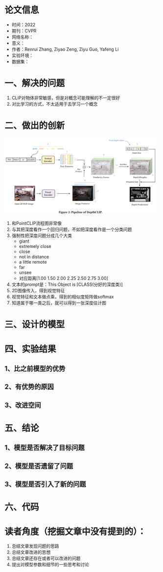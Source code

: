 # 论文信息
- 时间：2022
- 期刊：CVPR
- 网络名称： 
- 意义：
- 作者：Renrui Zhang, Ziyao Zeng, Ziyu Guo, Yafeng Li
- 实验环境：
- 数据集：
# 一、解决的问题
1. CLIP对物体非常敏感，但是对概念可能理解的不一定很好
2. 对比学习的方式，不太适用于去学习一个概念
# 二、做出的创新
![Can Language Understand Depth](../pictures/Can%20Language%20Understand%20Depth.png)
1. 和PointCLIP流程图非常像
2. 与其把深度看作一个回归问题，不如把深度看作是一个分类问题
3. 强制性把深度问题分成几个大类
    - giant
    - extremely close
    - close
    - not in distance
    - a little remote
    - far
    - unsee
    - 对应距离[1.00 1.50 2.00 2.25 2.50 2.75 3.00]
4. 文本的prompt是：This Object is [CLASS(分好的深度类)]
5. 2D图像传入，得到视觉特征
6. 视觉特征和文本做点乘，得到的相似度矩阵做softmax
7. 知道属于哪一类之后，就可以得到一张深度估计图
# 三、设计的模型

# 四、实验结果

## 1、比之前模型的优势

## 2、有优势的原因

## 3、改进空间

# 五、结论

## 1、模型是否解决了目标问题

## 2、模型是否遗留了问题

## 3、模型是否引入了新的问题

# 六、代码

# 读者角度（挖掘文章中没有提到的）：
1. 总结文章发现问题的思路
2. 总结文章改进的思想
3. 总结文章还存在或者可以改进的问题
4. 提出对模型参数和细节的一些思考和讨论